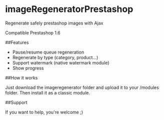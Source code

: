 imageRegeneratorPrestashop
==========================

Regenerate safely prestashop images with Ajax

Compatible Prestashop 1.6

##Features

- Pause/resume queue regeneration
- Regenerate by type (category, product...)
- Support watermark (native watermark module)
- Show progress

##How it works

Just download the imageregenerator folder and upload it to your /modules folder. Then install it as a classic module.

##Support

If you want to help, you're welcome ;)

<script async src="https://www.paypalobjects.com/js/external/paypal-button.min.js?merchant=contact@meetjey.com"
    data-button="donate"
    data-type="form"
    data-name="Buy me a beer"
    data-currency="EUR"
></script>
